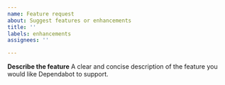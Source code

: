 ```yaml
---
name: Feature request
about: Suggest features or enhancements
title: ''
labels: enhancements
assignees: ''

---
```


<!-- Please search existing issues to avoid creating duplicates. -->

<!-- The Dependabot team is currently at reduced capacity, because of this our
response times on issues will be slower than we'd like. -->

**Describe the feature**
A clear and concise description of the feature you would like Dependabot to
support.
